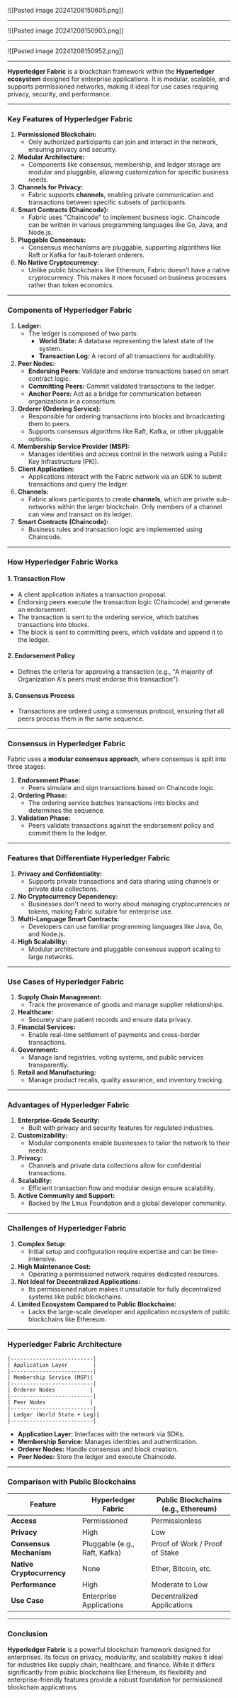 ![[Pasted image 20241208150605.png]]

---
![[Pasted image 20241208150903.png]]

---
![[Pasted image 20241208150952.png]]

---

**Hyperledger Fabric** is a blockchain framework within the **Hyperledger ecosystem** designed for enterprise applications. It is modular, scalable, and supports permissioned networks, making it ideal for use cases requiring privacy, security, and performance.

---

### **Key Features of Hyperledger Fabric**

1. **Permissioned Blockchain:**
    - Only authorized participants can join and interact in the network, ensuring privacy and security.
2. **Modular Architecture:**
    - Components like consensus, membership, and ledger storage are modular and pluggable, allowing customization for specific business needs.
3. **Channels for Privacy:**
    - Fabric supports **channels**, enabling private communication and transactions between specific subsets of participants.
4. **Smart Contracts (Chaincode):**
    - Fabric uses "Chaincode" to implement business logic. Chaincode can be written in various programming languages like Go, Java, and Node.js.
5. **Pluggable Consensus:**
    - Consensus mechanisms are pluggable, supporting algorithms like Raft or Kafka for fault-tolerant orderers.
6. **No Native Cryptocurrency:**
    - Unlike public blockchains like Ethereum, Fabric doesn’t have a native cryptocurrency. This makes it more focused on business processes rather than token economics.

---

### **Components of Hyperledger Fabric**

1. **Ledger:**
    - The ledger is composed of two parts:
        - **World State:** A database representing the latest state of the system.
        - **Transaction Log:** A record of all transactions for auditability.
2. **Peer Nodes:**
    - **Endorsing Peers:** Validate and endorse transactions based on smart contract logic.
    - **Committing Peers:** Commit validated transactions to the ledger.
    - **Anchor Peers:** Act as a bridge for communication between organizations in a consortium.
3. **Orderer (Ordering Service):**
    - Responsible for ordering transactions into blocks and broadcasting them to peers.
    - Supports consensus algorithms like Raft, Kafka, or other pluggable options.
4. **Membership Service Provider (MSP):**
    - Manages identities and access control in the network using a Public Key Infrastructure (PKI).
5. **Client Application:**
    - Applications interact with the Fabric network via an SDK to submit transactions and query the ledger.
6. **Channels:**
    - Fabric allows participants to create **channels**, which are private sub-networks within the larger blockchain. Only members of a channel can view and transact on its ledger.
7. **Smart Contracts (Chaincode):**
    - Business rules and transaction logic are implemented using Chaincode.

---

### **How Hyperledger Fabric Works**

#### 1. **Transaction Flow**

- A client application initiates a transaction proposal.
- Endorsing peers execute the transaction logic (Chaincode) and generate an endorsement.
- The transaction is sent to the ordering service, which batches transactions into blocks.
- The block is sent to committing peers, which validate and append it to the ledger.

#### 2. **Endorsement Policy**

- Defines the criteria for approving a transaction (e.g., "A majority of Organization A's peers must endorse this transaction").

#### 3. **Consensus Process**

- Transactions are ordered using a consensus protocol, ensuring that all peers process them in the same sequence.

---

### **Consensus in Hyperledger Fabric**

Fabric uses a **modular consensus approach**, where consensus is split into three stages:

1. **Endorsement Phase:**
    - Peers simulate and sign transactions based on Chaincode logic.
2. **Ordering Phase:**
    - The ordering service batches transactions into blocks and determines the sequence.
3. **Validation Phase:**
    - Peers validate transactions against the endorsement policy and commit them to the ledger.

---

### **Features that Differentiate Hyperledger Fabric**

1. **Privacy and Confidentiality:**
    - Supports private transactions and data sharing using channels or private data collections.
2. **No Cryptocurrency Dependency:**
    - Businesses don't need to worry about managing cryptocurrencies or tokens, making Fabric suitable for enterprise use.
3. **Multi-Language Smart Contracts:**
    - Developers can use familiar programming languages like Java, Go, and Node.js.
4. **High Scalability:**
    - Modular architecture and pluggable consensus support scaling to large networks.

---

### **Use Cases of Hyperledger Fabric**

1. **Supply Chain Management:**
    - Track the provenance of goods and manage supplier relationships.
2. **Healthcare:**
    - Securely share patient records and ensure data privacy.
3. **Financial Services:**
    - Enable real-time settlement of payments and cross-border transactions.
4. **Government:**
    - Manage land registries, voting systems, and public services transparently.
5. **Retail and Manufacturing:**
    - Manage product recalls, quality assurance, and inventory tracking.

---

### **Advantages of Hyperledger Fabric**

1. **Enterprise-Grade Security:**
    - Built with privacy and security features for regulated industries.
2. **Customizability:**
    - Modular components enable businesses to tailor the network to their needs.
3. **Privacy:**
    - Channels and private data collections allow for confidential transactions.
4. **Scalability:**
    - Efficient transaction flow and modular design ensure scalability.
5. **Active Community and Support:**
    - Backed by the Linux Foundation and a global developer community.

---

### **Challenges of Hyperledger Fabric**

1. **Complex Setup:**
    - Initial setup and configuration require expertise and can be time-intensive.
2. **High Maintenance Cost:**
    - Operating a permissioned network requires dedicated resources.
3. **Not Ideal for Decentralized Applications:**
    - Its permissioned nature makes it unsuitable for fully decentralized systems like public blockchains.
4. **Limited Ecosystem Compared to Public Blockchains:**
    - Lacks the large-scale developer and application ecosystem of public blockchains like Ethereum.

---

### **Hyperledger Fabric Architecture**

```plaintext
|--------------------------|
| Application Layer        |
|--------------------------|
| Membership Service (MSP)|
|--------------------------|
| Orderer Nodes           |
|--------------------------|
| Peer Nodes              |
|--------------------------|
| Ledger (World State + Log)|
|--------------------------|
```

- **Application Layer:** Interfaces with the network via SDKs.
- **Membership Service:** Manages identities and authentication.
- **Orderer Nodes:** Handle consensus and block creation.
- **Peer Nodes:** Store the ledger and execute Chaincode.

---

### **Comparison with Public Blockchains**

|Feature|Hyperledger Fabric|Public Blockchains (e.g., Ethereum)|
|---|---|---|
|**Access**|Permissioned|Permissionless|
|**Privacy**|High|Low|
|**Consensus Mechanism**|Pluggable (e.g., Raft, Kafka)|Proof of Work / Proof of Stake|
|**Native Cryptocurrency**|None|Ether, Bitcoin, etc.|
|**Performance**|High|Moderate to Low|
|**Use Case**|Enterprise Applications|Decentralized Applications|

---

### **Conclusion**

**Hyperledger Fabric** is a powerful blockchain framework designed for enterprises. Its focus on privacy, modularity, and scalability makes it ideal for industries like supply chain, healthcare, and finance. While it differs significantly from public blockchains like Ethereum, its flexibility and enterprise-friendly features provide a robust foundation for permissioned blockchain applications.